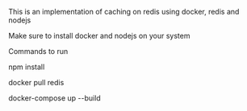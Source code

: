 This is an implementation of caching on redis using docker, redis and nodejs

Make sure to install docker and nodejs on your system

Commands to run

npm install

docker pull redis

docker-compose up --build
